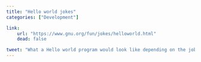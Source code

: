```yaml
---
title: "Hello world jokes"
categories: ["Development"]

link:
    url: "https://www.gnu.org/fun/jokes/helloworld.html"
    dead: false

tweet: "What a Hello world program would look like depending on the job title and the experience."
---
```

